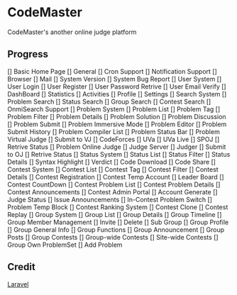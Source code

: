 # CodeMaster
CodeMaster's another online judge platform

## Progress

[] Basic Home Page
[] General
    [] Cron Support
    [] Notification Support
        [] Browser
        [] Mail
    [] System Version
    [] System Bug Report
[] User System
    [] User Login
    [] User Register
    [] User Password Retrive
    [] User Email Verify
    [] DashBoard
        [] Statistics
        [] Activities
        [] Profile
    [] Settings
[] Search System
    [] Problem Search
    [] Status Search
    [] Group Search
    [] Contest Search
    [] OnmiSearch Support
[] Problem System
    [] Problem List
    [] Problem Tag
    [] Problem Filter
    [] Problem Details
    [] Problem Solution
    [] Problem Discussion
    [] Problem Submit
        [] Problem Immersive Mode
        [] Problem Editor
        [] Problem Submit History
        [] Problem Compiler List
        [] Problem Status Bar
        [] Problem Virtual Judge
            [] Submit to VJ
                [] CodeForces
                [] UVa
                [] UVa Live
                [] SPOJ
            [] Retrive Status
        [] Problem Online Judge
            [] Judge Server
            [] Judger
            [] Submit to OJ
            [] Retrive Status
[] Status System
    [] Status List
    [] Status Filter
    [] Status Details
        [] Syntax Highlight
        [] Verdict
        [] Code Download
        [] Code Share
[] Contest System
    [] Contest List
    [] Contest Tag
    [] Contest Filter
    [] Contest Details
        [] Contest Registration
        [] Contest Temp Account
        [] Leader Board
        [] Contest CountDown
        [] Contest Problem List
        [] Contest Problem Details
        [] Contest Announcements
        [] Contest Admin Portal
            [] Account Generate
            [] Judge Status
            [] Issue Announcements
        [] In-Contest Problem Switch
        [] Problem Temp Block
    [] Contest Ranking System
    [] Contest Clone
    [] Contest Replay
[] Group System
    [] Group List
    [] Group Details
        [] Group Timeline
        [] Group Member Management
            [] Invite
            [] Delete
            [] Sub Group
        [] Group Profile
        [] Group General Info
        [] Group Functions
            [] Group Announcement
            [] Group Posts
            [] Group Contests
                [] Group-wide Contests
                [] Site-wide Contests
            [] Group Own ProblemSet
                [] Add Problem


## Credit

[Laravel](https://github.com/laravel/laravel)
